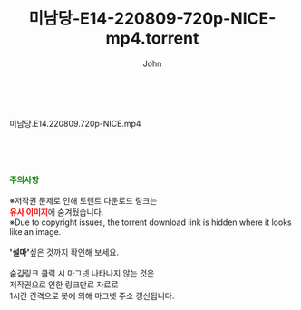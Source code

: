 ﻿---
layout: post
title:  "미남당-E14-220809-720p-NICE-mp4.torrent"
author: John
categories: [ 드라마 ]
tags: [  ]
image:  
description: "미남당-E14-220809-720p-NICE-mp4 torrent 정보 공유"
toc: true
toc_sticky: true
---

<br>
<div class="view-img">
<a class="view_image" href="http://torrentmobile62.com/bbs/view_image.php?fn=%2Fdata%2Ffile%2Fdrama%2F3735182707_GmfseJDC_841f6b5375db051730fb73af3da545ba2f881493.jpg" target="_blank"><img alt="" class="img-tag" content="http://torrentmobile62.com/data/file/drama/3735182707_GmfseJDC_841f6b5375db051730fb73af3da545ba2f881493.jpg" itemprop="image" src="http://torrentmobile62.com/data/file/drama/3735182707_GmfseJDC_841f6b5375db051730fb73af3da545ba2f881493.jpg"/></a></div><div class="view-content" itemprop="description">
<p>미남당.E14.220809.720p-NICE.mp4<br/></p> </div>
    
<br><br><br>
<p data-ke-size="size16"><b><span style="color: green;">주의사항</span></b><br /><br />※저작권 문제로 인해 토렌트 다운로드 링크는<br /><b><span style="color: red;">유사 이미지</span></b>에 숨겨뒀습니다.<br />※Due to copyright issues, the torrent download link is hidden where it looks like an image.<br /><br /><b>'설마'</b>싶은 것까지 확인해 보세요.<br /><br />숨김링크 클릭 시 마그넷 나타나지 않는 것은<br />저작권으로 인한 링크만료 자료로<br />1시간 간격으로 봇에 의해 마그넷 주소 갱신됩니다.</p>
